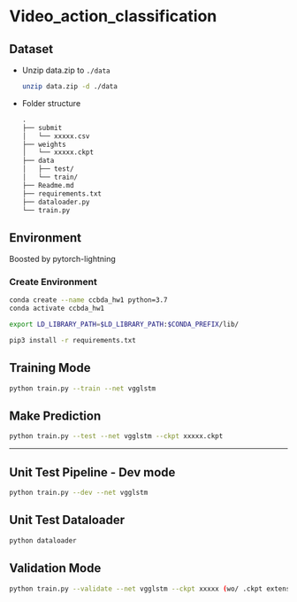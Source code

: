 # Video_action_classification

## Dataset

- Unzip data.zip to `./data`

    ```sh
    unzip data.zip -d ./data
    ```

- Folder structure

    ```txt
    .
    ├── submit
    │   └── xxxxx.csv
    ├── weights
    │   └── xxxxx.ckpt
    ├── data
    │   ├── test/
    │   └── train/
    ├── Readme.md
    ├── requirements.txt
    ├── dataloader.py
    └── train.py
    ```
## Environment
Boosted by pytorch-lightning

### Create Environment

```sh
conda create --name ccbda_hw1 python=3.7
conda activate ccbda_hw1

export LD_LIBRARY_PATH=$LD_LIBRARY_PATH:$CONDA_PREFIX/lib/

pip3 install -r requirements.txt
```


## Training Mode

```sh
python train.py --train --net vgglstm
```

## Make Prediction

```sh
python train.py --test --net vgglstm --ckpt xxxxx.ckpt 
```
---

## Unit Test Pipeline - Dev mode

```sh
python train.py --dev --net vgglstm
```
## Unit Test Dataloader

```sh
python dataloader
```
## Validation Mode

```sh
python train.py --validate --net vgglstm --ckpt xxxxx (wo/ .ckpt extension)
```
